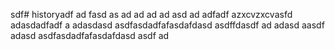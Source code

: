 sdf# historyadf
ad
fasd
as
ad
ad
ad
ad
asd
ad
adfadf
azxcvzxcvasfd
adasdadfadf
a
adasdasd
asdfasdadfafasdafdasd
asdffdasdf
ad
adasd
aasdf
adasd
asdfasdadfafasdafdasd
asdf
ad


